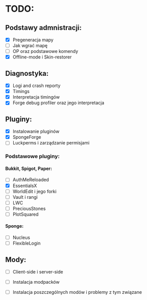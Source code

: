 # TODO:

## Podstawy admnistracji:

* [x] Pregeneracja mapy
* [ ] Jak wgrać mapę
* [ ] OP oraz podstawowe komendy
* [x] Offline-mode i Skin-restorer

## Diagnostyka:

* [x] Logi and crash reporty
* [x] Timings
* [x] Interpretacja timingów
* [x] Forge debug profiler oraz jego interpretacja

## Pluginy:

* [x] Instalowanie pluginów
* [x] SpongeForge
* [ ] Luckperms i zarządzanie permisjami

### Podstawowe pluginy:

#### Bukkit, Spigot, Paper:

* [ ] AuthMeReloaded
* [x] EssentialsX
* [ ] WorldEdit i jego forki
* [ ] Vault i rangi
* [ ] LWC
* [ ] PreciousStones
* [ ] PlotSquared

#### Sponge:

* [ ] Nucleus
* [ ] FlexibleLogin

## Mody:

* [ ] Client-side i server-side
* [ ] Instalacja modpacków
* [ ] Instalacja poszczególnych modów i problemy z tym związane


